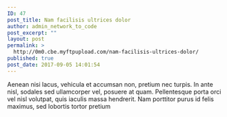```yaml
---
ID: 47
post_title: Nam facilisis ultrices dolor
author: admin_network_to_code
post_excerpt: ""
layout: post
permalink: >
  http://0m0.cbe.myftpupload.com/nam-facilisis-ultrices-dolor/
published: true
post_date: 2017-09-05 14:01:54
---
```

Aenean nisi lacus, vehicula et accumsan non, pretium nec turpis. In ante nisl, sodales sed ullamcorper vel, posuere at quam. Pellentesque porta orci vel nisl volutpat, quis iaculis massa hendrerit. Nam porttitor purus id felis maximus, sed lobortis tortor pretium<!--more-->